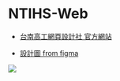 # NTIHS-Web

- [台南高工網頁設計社 官方網站](https://ntihs-it.github.io/)

- [設計圖 from figma](https://www.figma.com/file/ELUhI46z9ZPFqXKTXZSj1Y/)

![](https://media.discordapp.net/attachments/711916752551804989/873146316996366336/unknown.png)
